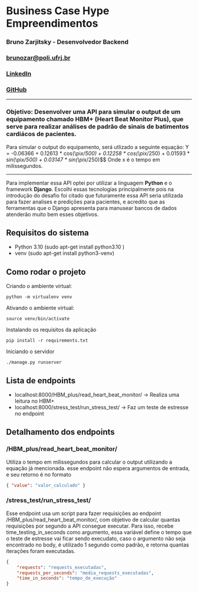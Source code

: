 # Business Case Hype Empreendimentos
### **Bruno Zarjitsky - Desenvolvedor Backend**
### **brunozar@poli.ufrj.br**
### **[LinkedIn](https://www.linkedin.com/in/brunozar "linkedin.com/in/brunozar")**
### **[GitHub](https://github.com/BrunoZarjitsky)**
---
### **Objetivo:** Desenvolver uma API para simular o output de um equipamento chamado HBM+ (Heart Beat Monitor Plus), que serve para realizar análises de padrão de sinais de batimentos cardiácos de pacientes.


Para simular o output do equipamento, será utlizado a seguinte equação:
Y = -0.06366 + 0.12613 * cos(\pi*x/500) + 0.12258 * cos(\pi*x/250) + 0.01593 * sin(\pi*x/500) + 0.03147 * sin(\pi*x/250)$$
Onde x é o tempo em milissegundos.

---

Para implementar essa API optei por utilizar a linguagem **Python** e o framework **Django**. Escolhi essas tecnologias principalmente pois na introdução do desafio foi citado que futuramente essa API seria utilizada para fazer analises e predições para pacientes, e acredito que as ferramentas que o Django apresenta para manusear bancos de dados atenderão muito bem esses objetivos.

## **Requisitos do sistema**
 - Python 3.10 (sudo apt-get install python3.10 )
 - venv (sudo apt-get install python3-venv)

## **Como rodar o projeto**
Criando o ambiente virtual:

    python -m virtualenv venv

Ativando o ambiente virtual:

    source venv/bin/activate

Instalando os requisitos da aplicação

    pip install -r requirements.txt

Iniciando o servidor

    ./manage.py runserver

## Lista de endpoints
 - localhost:8000/HBM_plus/read_heart_beat_monitor/ -> Realiza uma leitura no HBM+
 - localhost:8000/stress_test/run_stress_test/ -> Faz um teste de estresse no endpoint

## Detalhamento dos endpoints
### /HBM_plus/read_heart_beat_monitor/

Utiliza o tempo em milissegundos para calcular o output utilizando a equação já mencionada. esse endpoint não espera argumentos de entrada, e seu retorno é no formato
```JSON
{ "value": "valor_calculado" }
```

### /stress_test/run_stress_test/

Esse endpoint usa um script para fazer requisições ao endpoint /HBM_plus/read_heart_beat_monitor/, com objetivo de calcular quantas requisições por segundo a API consegue executar. Para isso, recebe time_testing_in_seconds como argumento, essa variável define o tempo que o teste de estresse vai ficar sendo execudato, caso o argumento não seja encontrado no body, é utilizado 1 segundo como padrão, e retorna quantas iterações foram executadas.
```JSON
{
    "requests": "requests_executadas",
    "requests_per_seconds": "media_requests_executadas",
    "time_in_seconds": "tempo_de_execução"
}
```
